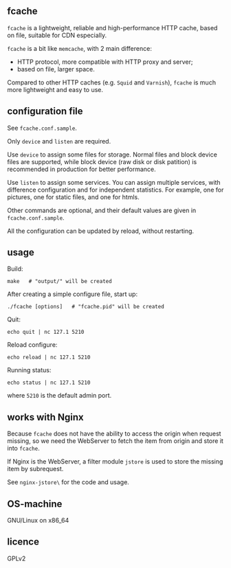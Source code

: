 ## fcache

`fcache` is a lightweight, reliable and high-performance HTTP cache,
based on file, suitable for CDN especially.

`fcache` is a bit like `memcache`, with 2 main difference:

* HTTP protocol, more compatible with HTTP proxy and server;
* based on file, larger space.

Compared to other HTTP caches (e.g. `Squid` and `Varnish`), `fcache`
is much more lightweight and easy to use.


## configuration file

See `fcache.conf.sample`.

Only `device` and `listen` are required.

Use `device` to assign some files for storage. Normal files and block device files
are supported, while block device (raw disk or disk patition) is recommended in 
production for better performance.

Use `listen` to assign some services. You can assign multiple services, with
difference configuration and for independent statistics. For example, one for pictures,
one for static files, and one for htmls.

Other commands are optional, and their default values are given in `fcache.conf.sample`.

All the configuration can be updated by reload, without restarting.


## usage

Build:

    make   # "output/" will be created

After creating a simple configure file, start up:

    ./fcache [options]   # "fcache.pid" will be created

Quit:

    echo quit | nc 127.1 5210

Reload configure:

    echo reload | nc 127.1 5210

Running status:

    echo status | nc 127.1 5210

where `5210` is the default admin port.


## works with Nginx

Because `fcache` does not have the ability to access the origin when request missing,
so we need the WebServer to fetch the item from origin and store it into `fcache`.

If Nginx is the WebServer, a filter module `jstore` is used to store the missing
item by subrequest.

See `nginx-jstore\` for the code and usage.


## OS-machine

GNU/Linux on x86_64


## licence

GPLv2
